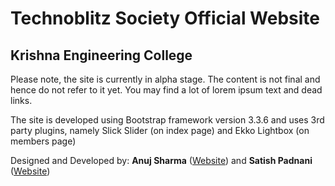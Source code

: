 # Technoblitz Society Official Website
## Krishna Engineering College

Please note, the site is currently in alpha stage. The content is not final and hence do not refer to it yet. You may find a lot of lorem ipsum text and dead links. 

The site is developed using Bootstrap framework version 3.3.6 and uses 3rd party plugins, namely Slick Slider (on index page) and Ekko Lightbox (on members page)

Designed and Developed by:
**Anuj Sharma** ([Website](http://anujsh.com)) and **Satish Padnani** ([Website](http://satishpadnani.com))